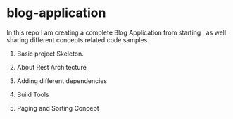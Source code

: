 # blog-application
In this repo I am creating a complete Blog Application from starting , as well sharing different concepts related code samples.

1. Basic project Skeleton.
2. About Rest Architecture
3. Adding different dependencies
4. Build Tools

5. Paging and Sorting Concept
